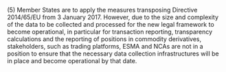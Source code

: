 (5) Member States are to apply the measures transposing Directive 2014/65/EU from 3 January 2017. However, due to the size and complexity of the data to be collected and processed for the new legal framework to become operational, in particular for transaction reporting, transparency calculations and the reporting of positions in commodity derivatives, stakeholders, such as trading platforms, ESMA and NCAs are not in a position to ensure that the necessary data collection infrastructures will be in place and become operational by that date.